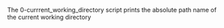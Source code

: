 The 0-currrent_working_directory script prints the absolute path name of the current working directory
